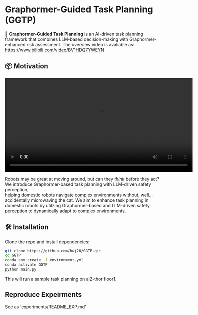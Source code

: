 # Graphormer-Guided Task Planning (GGTP)

🚀 **Graphormer-Guided Task Planning** is an AI-driven task planning framework that combines LLM-based decision-making with Graphormer-enhanced risk assessment.
The overview video is avaliable as:
https://www.bilibili.com/video/BV1HDQ7YWEYN

## 📦 Motivation

<video width="600" controls>
  <source src="./docs/video.mp4" type="video/mp4">
  Your browser does not support the video tag.
</video>


Robots may be great at moving around, but can they *think* before they act?  
We introduce Graphormer-based task planning with LLM-driven safety perception,  
helping domestic robots navigate complex environments without, well… accidentally microwaving the cat.
We aim to enhance task planning in domestic robots by utilzing Graphormer-based and LLM-driven safety perception to dynamically adapt to complex environments.



## 🛠 Installation
Clone the repo and install dependencies:
```bash
git clone https://github.com/hwj20/GGTP.git
cd GGTP
conda env create -f environment.yml
conda activate GGTP
python main.py
```
This will run a sample task planning on ai2-thor floor1.

## Reproduce Expeirments
See as 'experiments/README_EXP.md'

